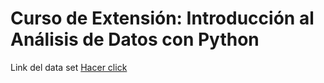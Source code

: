 
# Curso de Extensión: Introducción al Análisis de Datos con Python
Link del data set [Hacer click](https://raw.githubusercontent.com/gitRaulMartinez/pythondatas/main/Padron%20electoral%20-%20Dataset.csv)
